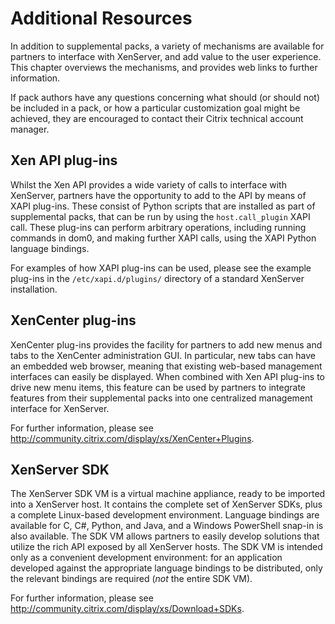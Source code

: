 # Additional Resources

In addition to supplemental packs, a variety of mechanisms are available
for partners to interface with XenServer, and add value to the user
experience. This chapter overviews the mechanisms, and provides web
links to further information.

If pack authors have any questions concerning what should (or should
not) be included in a pack, or how a particular customization goal might
be achieved, they are encouraged to contact their Citrix technical
account manager.

## Xen API plug-ins

Whilst the Xen API provides a wide variety of calls to interface with
XenServer, partners have the opportunity to add to the API by means of
XAPI plug-ins. These consist of Python scripts that are installed as
part of supplemental packs, that can be run by using the
`host.call_plugin` XAPI call. These plug-ins can perform arbitrary
operations, including running commands in dom0, and making further XAPI
calls, using the XAPI Python language bindings.

For examples of how XAPI plug-ins can be used, please see the example
plug-ins in the `/etc/xapi.d/plugins/` directory of a standard XenServer
installation.

## XenCenter plug-ins

XenCenter plug-ins provides the facility for partners to add new menus
and tabs to the XenCenter administration GUI. In particular, new tabs
can have an embedded web browser, meaning that existing web-based
management interfaces can easily be displayed. When combined with Xen
API plug-ins to drive new menu items, this feature can be used by
partners to integrate features from their supplemental packs into one
centralized management interface for XenServer.

For further information, please see
<http://community.citrix.com/display/xs/XenCenter+Plugins>.

## XenServer SDK

The XenServer SDK VM is a virtual machine appliance, ready to be
imported into a XenServer host. It contains the complete set of
XenServer SDKs, plus a complete Linux-based development environment.
Language bindings are available for C, C\#, Python, and Java, and a
Windows PowerShell snap-in is also available. The SDK VM allows partners
to easily develop solutions that utilize the rich API exposed by all
XenServer hosts. The SDK VM is intended only as a convenient development
environment: for an application developed against the appropriate
language bindings to be distributed, only the relevant bindings are
required (*not* the entire SDK VM).

For further information, please see
<http://community.citrix.com/display/xs/Download+SDKs>.
